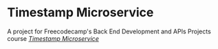# Timestamp Microservice
A project for Freecodecamp's Back End Development and APIs Projects course
*[Timestamp Microservice](https://www.freecodecamp.org/learn/apis-and-microservices/apis-and-microservices-projects/timestamp-microservice)*
